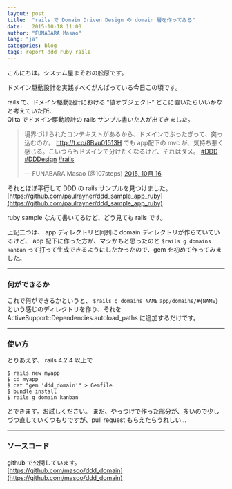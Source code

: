 ```yaml
---
layout: post
title:  "rails で Domain Driven Design の domain 層を作ってみる"
date:   2015-10-18 11:00
author: "FUNABARA Masao"
lang: "ja"
categories: blog
tags: report ddd ruby rails
---
```


こんにちは。システム屋まそおの舩原です。

ドメイン駆動設計を実践すべくがんばっている今日この頃です。

rails で、ドメイン駆動設計における ”値オブジェクト” どこに置いたらいいかなと考えていた所、  
Qiita でドメイン駆動設計の rails サンプル書いた人が出てきました。

<blockquote class="twitter-tweet" lang="ja"><p lang="ja" dir="ltr">境界づけられたコンテキストがあるから、ドメインでぶったぎって、突っ込むのか。&#10;<a href="http://t.co/8Bvu01513H">http://t.co/8Bvu01513H</a>&#10;&#10;でも app配下の mvc が、気持ち悪く感じる。こいつらもドメインで分けたくなるけど、それはダメ。&#10;<a href="https://twitter.com/hashtag/DDD?src=hash">#DDD</a> <a href="https://twitter.com/hashtag/DDDesign?src=hash">#DDDesign</a> <a href="https://twitter.com/hashtag/rails?src=hash">#rails</a></p>&mdash; FUNABARA Masao (@107steps) <a href="https://twitter.com/107steps/status/654901098797395968">2015, 10月 16</a></blockquote>
<script async src="//platform.twitter.com/widgets.js" charset="utf-8"></script>

それとほぼ平行して DDD の rails サンプルを見つけました。  
[https://github.com/paulrayner/ddd_sample_app_ruby](https://github.com/paulrayner/ddd_sample_app_ruby)

ruby sample なんて書いてるけど、どう見ても rails です。

上記二つは、 app ディレクトリと同列に domain ディレクトリが作らていているけど、
app 配下に作った方が、マシかもと思ったのと
```$rails g domains kanban``` って打って生成できるようにしたかったので、gem を初めて作ってみました。

---

### 何ができるか

これで何ができるかというと、
```$rails g domains NAME``` 
```app/domains/#{NAME}``` という感じのディレクトリを作り、それを ActiveSupport::Dependencies.autoload_paths に追加するだけです。

---

### 使い方

とりあえず、 rails 4.2.4 以上で

~~~ shell
$ rails new myapp
$ cd myapp
$ cat "gem 'ddd_domain'" > Gemfile
$ bundle install
$ rails g domain kanban
~~~

とできます。お試しください。
まだ、やっつけで作った部分が、多いので少しづつ直していくつもりですが、pull request もらえたらうれしい…

---

### ソースコード

github で公開しています。  
[https://github.com/masoo/ddd_domain](https://github.com/masoo/ddd_domain)